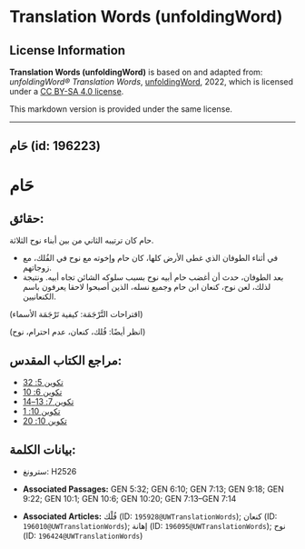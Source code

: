 # Translation Words (unfoldingWord)

## License Information

**Translation Words (unfoldingWord)** is based on and adapted from: _unfoldingWord® Translation Words_, [unfoldingWord](https://unfoldingword.org/utw), 2022, which is licensed under a [CC BY-SA 4.0 license](https://creativecommons.org/licenses/by-sa/4.0/legalcode.en).

This markdown version is provided under the same license.



--------------------------------

## حَام (id: 196223)

حَام
====

حقائق:
------

حام كان ترتيبه الثاني من بين أبناء نوح الثلاثة.

* في أثناء الطوفان الذي غطى الأرض كلها، كان حام وإخوته مع نوح في الفُلك، مع زوجاتهم.
* بعد الطوفان، حدث أن أغضب حام أبيه نوح بسبب سلوكه الشائن تجاه أبيه. ونتيجة لذلك، لعن نوح، كنعان ابن حام وجميع نسله، الذين أصبحوا لاحقا يعرفون باسم الكنعانيين.

(اقتراحات التَّرْجَمَة: كيفية تَرْجَمَة الأسماء)

(انظر أيضًا: فُلك، كنعان، عدم احترام، نوح)

مراجع الكتاب المقدس:
--------------------

* [تكوين 5: 32](https://ref.ly/Gen5:32)
* [تكوين 6: 10](https://ref.ly/Gen6:10)
* [تكوين 7: 13–14](https://ref.ly/Gen7:13-Gen7:14)
* [تكوين 10: 1](https://ref.ly/Gen10:1)
* [تكوين 10: 20](https://ref.ly/Gen10:20)

بيانات الكلمة:
--------------

* سترونغ: H2526

* **Associated Passages:** GEN 5:32; GEN 6:10; GEN 7:13; GEN 9:18; GEN 9:22; GEN 10:1; GEN 10:6; GEN 10:20; GEN 7:13–GEN 7:14
* **Associated Articles:** فُلْك (ID: `195928@UWTranslationWords`); كنعان (ID: `196010@UWTranslationWords`); إهانة (ID: `196095@UWTranslationWords`); نوح (ID: `196424@UWTranslationWords`)


